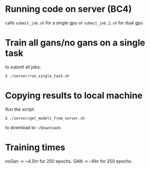 # Running code on server (BC4)

calls `submit_job.sh` for a single gpu or `submit_job_2.sh` for dual gpu

# Train all gans/no gans on a single task
to submit all jobs:
```
$ ./server/run_single_task.sh
```

# Copying results to local machine
Run the script:
```
$ ./server/get_models_from_server.sh
```
to download to `~/Downloads`


# Training times
noGan -> ~4.5hr for 250 epochs.
GAN -> ~6hr for 250 epochs.
